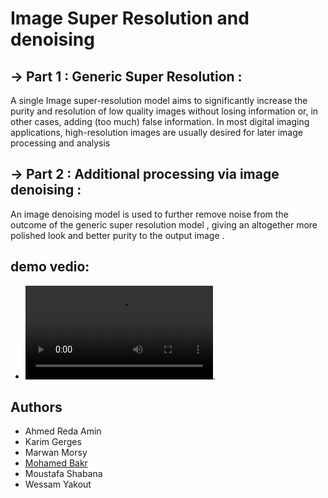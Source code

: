 # Image Super Resolution and denoising
## → Part 1 : Generic Super Resolution :
A single Image super-resolution model aims to significantly increase the purity and resolution of low quality images without losing information or, in other cases, adding (too much) false information. In most digital imaging applications, high-resolution images are usually desired for later image processing and analysis

## → Part 2 : Additional processing via image denoising :
An image denoising model is used to further remove noise from the outcome of the generic super resolution model , giving an altogether more polished look and better purity to the output image .

## demo vedio:
- ![demo vedio](demo/demo_video.mkv).

## Authors
* Ahmed Reda Amin
* Karim Gerges
* Marwan Morsy 
* [Mohamed Bakr](https://github.com/MohamedBakrAli)
* Moustafa Shabana
* Wessam Yakout

